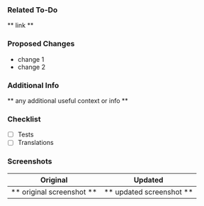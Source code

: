 ### Related To-Do
** link **

### Proposed Changes
* change 1
* change 2

### Additional Info
** any additional useful context or info **

### Checklist
- [ ] Tests
- [ ] Translations

### Screenshots
Original             |  Updated
:-------------------------:|:-------------------------:
** original screenshot **  |  ** updated screenshot **